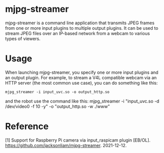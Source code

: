 mjpg-streamer
=============
mjpg-streamer is a command line application that transmits JPEG frames from one or more input plugins to multiple output plugins. It can be used to stream JPEG files over an IP-based network from a webcam to various types of viewers.


Usage
=====

When launching mjpg-streamer, you specify one or more input plugins and an output plugin. For example, to stream a V4L compatible webcam via an HTTP server (the most common use case), you can do something like this:

	mjpg_streamer -i input_uvc.so -o output_http.so

and the robot use the command like this:
	mjpg_streamer -i "input_uvc.so -d /dev/video0 -f 10 -y" -o "output_http.so -w ./www"


Reference
=====
[1] Support for Raspberry Pi camera via input_raspicam plugin [EB/OL]. https://github.com/jacksonliam/mjpg-streamer. 2021-12-12.

